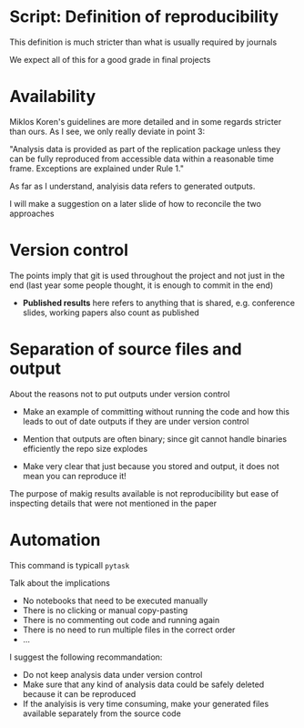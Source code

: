 # Script: Definition of reproducibility

This definition is much stricter than what is usually required by journals

We expect all of this for a good grade in final projects

# Availability

Miklos Koren's guidelines are more detailed and in some regards stricter than ours. As I
see, we only really deviate in point 3:

"Analysis data is provided as part of the replication package unless they can be fully
reproduced from accessible data within a reasonable time frame. Exceptions are explained
under Rule 1."

As far as I understand, analyisis data refers to generated outputs.

I will make a suggestion on a later slide of how to reconcile the two approaches

# Version control

The points imply that git is used throughout the project and not just in the end (last
year some people thought, it is enough to commit in the end)

- **Published results** here refers to anything that is shared, e.g. conference slides,
  working papers also count as published

# Separation of source files and output

About the reasons not to put outputs under version control

- Make an example of committing without running the code and how this leads to out of
  date outputs if they are under version control

- Mention that outputs are often binary; since git cannot handle binaries efficiently
  the repo size explodes

- Make very clear that just because you stored and output, it does not mean you can
  reproduce it!

The purpose of makig results available is not reproducibility but ease of inspecting
details that were not mentioned in the paper

# Automation

This command is typicall `pytask`

Talk about the implications

- No notebooks that need to be executed manually
- There is no clicking or manual copy-pasting
- There is no commenting out code and running again
- There is no need to run multiple files in the correct order
- ...

I suggest the following recommandation:

- Do not keep analysis data under version control
- Make sure that any kind of analysis data could be safely deleted because it can be
  reproduced
- If the analyisis is very time consuming, make your generated files available
  separately from the source code
